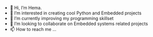 - 👋 Hi, I’m Hema.
- 👀 I’m interested in creating cool Python and Embedded projects
- 🌱 I’m currently improving my programming skillset
- 💞️ I’m looking to collaborate on Embedded systems related projects
- 📫 How to reach me ...

<!---
pyrun93/pyrun93 is a ✨ special ✨ repository because its `README.md` (this file) appears on your GitHub profile.
You can click the Preview link to take a look at your changes.
--->
